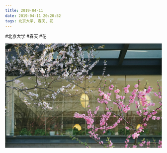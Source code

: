 ```yaml
---
title: 2019-04-11
date: 2019-04-11 20:20:52
tags: 北京大学, 春天, 花
---
```




#北京大学 #春天 #花

![](/assets/images/2019/04/2604d0a41e6ad408af96766b2d909b42.jpg)
